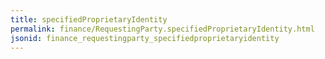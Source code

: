 ```yaml
---
title: specifiedProprietaryIdentity
permalink: finance/RequestingParty.specifiedProprietaryIdentity.html
jsonid: finance_requestingparty_specifiedproprietaryidentity
---
```

